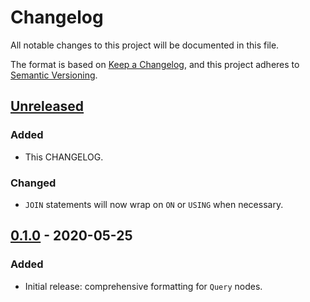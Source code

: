 # Changelog
All notable changes to this project will be documented in this file.

The format is based on [Keep a Changelog](https://keepachangelog.com/en/1.0.0/),
and this project adheres to [Semantic Versioning](https://semver.org/spec/v2.0.0.html).

## [Unreleased]
### Added
- This CHANGELOG.

### Changed
- `JOIN` statements will now wrap on `ON` or `USING` when necessary.

## [0.1.0] - 2020-05-25
### Added
- Initial release: comprehensive formatting for `Query` nodes.

[Unreleased]: https://github.com/maxcountryman/forma/compare/0.1.0...HEAD
[0.1.0]: https://github.com/maxcountryman/forma/releases/tag/0.1.0

